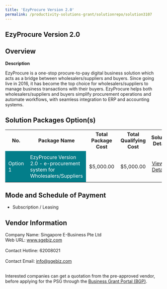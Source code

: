 ```yaml
---
title: 'EzyProcure Version 2.0'
permalink: /productivity-solutions-grant/solutionrepo/solution3107
---
```


## EzyProcure Version 2.0

## Overview

**Description**

EzyProcure is a one-stop procure-to-pay digital business solution which acts as a bridge between wholesalers/suppliers and buyers. Since going live in 2016, it has become the top choice for wholesalers/suppliers to manage business transactions with their buyers. EzyProcure helps both wholesalers/suppliers and buyers simplify procurement operations and automate workflows, with seamless integration to ERP and accounting systems.

## Solution Packages Option(s)

<table>
<tr>
<th><b>No.</b></th>
<th><b>Package Name</b></th>
<th><b>Total Package Cost</b></th>
<th><b>Total Qualifying Cost</b></th>
<th><b>Solution Details</b></th>
</tr>
<tr>
<td style='padding: 10px; background-color: #037E8A; color: #FFFFFF;'>Option 1</td>
<td style='padding: 10px; background-color: #037E8A; color: #FFFFFF;'>EzyProcure Version 2.0 - e-procurement system for Wholesalers/Suppliers</td>
<td style='padding: 10px;'>$5,000.00</td>
<td style='padding: 10px;'>$5,000.00</td>
<td style='padding: 10px;'><a href='/images/psg/Singapore_E-business_Desensitised_Annex_3_wef_7_July_2022.pdf' target='_blank'>View Details</a></td>
</tr>
</table>

## Mode and Schedule of Payment

 - Subscription / Leasing

## Vendor Information

 Company Name: Singapore E-Business Pte Ltd<br>Web URL: www.sgebiz.com <br><br>Contact Hotline: 62008021 <br><br>Contact Email: info@sgebiz.com <br><br>

Interested companies can get a quotation from the pre-approved vendor, before applying for the PSG through the <a href='https://www.businessgrants.gov.sg/' target='_blank' rel='noopener'>Business Grant Portal (BGP)</a>.

<script src="/jquery/resize-tables.js"></script>
